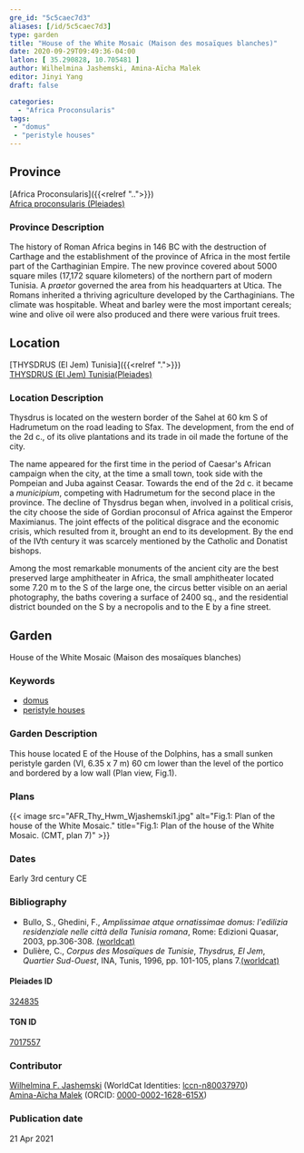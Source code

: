 ```yaml
---
gre_id: "5c5caec7d3"
aliases: [/id/5c5caec7d3]
type: garden
title: "House of the White Mosaic (Maison des mosaïques blanches)"
date: 2020-09-29T09:49:36-04:00
latlon: [ 35.290828, 10.705481 ]
author: Wilhelmina Jashemski, Amina-Aïcha Malek
editor: Jinyi Yang
draft: false

categories:
  - "Africa Proconsularis"
tags:
 - "domus"
 - "peristyle houses"
---
```


## Province
[Africa Proconsularis]({{<relref "..">}}) \
[Africa proconsularis (Pleiades)](https://pleiades.stoa.org/places/991341)

### Province Description
The history of Roman Africa begins in 146 BC with the destruction of Carthage and the establishment of the province of Africa in the most fertile part of the Carthaginian Empire.  The new province covered about 5000 square miles (17,172 square kilometers) of the northern part of modern Tunisia.  A *praetor* governed the area from his headquarters at Utica.  The Romans inherited a thriving agriculture developed by the Carthaginians.  The climate was hospitable.  Wheat and barley were the most important cereals; wine and olive oil were also produced and there were various fruit trees.
<!-- DESCRIPTION -->


## Location
[THYSDRUS (El Jem) Tunisia]({{<relref ".">}}) \
[THYSDRUS (El Jem) Tunisia(Pleiades)](https://pleiades.stoa.org/places/324835)

### Location Description
Thysdrus is located on the western border of the Sahel at 60 km S of Hadrumetum on the road leading to Sfax. The development, from the end of the 2d c., of its olive plantations and its trade in oil made the fortune of the city.

The name appeared for the first time in the period of Caesar's African campaign when the city, at the time a small town, took side with the Pompeian and Juba against Ceasar. Towards the end of the 2d c. it became a *municipium*, competing with Hadrumetum for the second place in the province. The decline of Thysdrus began when, involved in a political crisis, the city choose the side of Gordian proconsul of Africa against the Emperor Maximianus. The joint effects of the political disgrace and the economic crisis, which resulted from it, brought an end to its development. By the end of the IVth century it was scarcely mentioned by the Catholic and Donatist bishops.

Among the most remarkable monuments of the ancient city are the best preserved large amphitheater in Africa, the small amphitheater located some 7.20 m to the S of the large one, the circus better visible on an aerial photography, the baths covering a surface of 2400 sq., and the residential district bounded on the S by a necropolis and to the E by a fine street.

<!--## Sublocation-->

<!--
[AREA WITHIN LOCATION, LIKE “PALATINE HILL”](GEOREFERENCE LINK)
A sublocation is any area larger than an individual garden, but located within a location. I would always try to include a link to a controlled vocabulary here if possible. This ID may well be different from the Garden ID, e.g., Pompeii versus a Garden in one of the houses which has its own Pleiades ID.
-->

<!--### Sublocation Description-->

<!-- DESCRIPTION -->

## Garden

House of the White Mosaic (Maison des mosaïques blanches)

### Keywords

- [domus](http://vocab.getty.edu/page/aat/300005506)
- [peristyle houses](http://vocab.getty.edu/page/aat/300005452)


### Garden Description

This house located E of the House of the Dolphins, has a small sunken peristyle garden (VI, 6.35 x 7 m) 60 cm lower than the level of the portico and bordered by a low wall (Plan view, Fig.1).




<!--### Maps-->


### Plans
{{< image src="AFR_Thy_Hwm_Wjashemski1.jpg" alt="Fig.1: Plan of the house of the White Mosaic." title="Fig.1: Plan of the house of the White Mosaic. (CMT, plan 7)" >}}

<!--### Images-->

### Dates

Early 3rd century CE

### Bibliography
* Bullo, S., Ghedini, F., *Amplissimae atque ornatissimae domus: l'edilizia residenziale nelle città della Tunisia romana*, Rome: Edizioni Quasar, 2003, pp.306-308. [(worldcat)](http://www.worldcat.org/oclc/989088620)
* Dulière, C., *Corpus des Mosaïques de Tunisie*, *Thysdrus, El Jem*, *Quartier Sud-Ouest*, INA, Tunis, 1996, pp. 101-105, plans 7.[(worldcat)](http://www.worldcat.org/oclc/884623863)



#### Pleiades ID

[324835](https://pleiades.stoa.org/places/324835)

#### TGN ID

[7017557](http://vocab.getty.edu/page/tgn/7017557)

### Contributor
[Wilhelmina F. Jashemski](https://lib.guides.umd.edu/c.php?g=326514&p=2193250) (WorldCat Identities: [lccn-n80037970](http://worldcat.org/identities/lccn-n80037970/)) \
[Amina-Aïcha Malek](http://worldcat.org/identities/lccn-n2012075871/) (ORCID: [0000-0002-1628-615X](https://orcid.org/0000-0002-1628-615X))

### Publication date


21 Apr 2021
